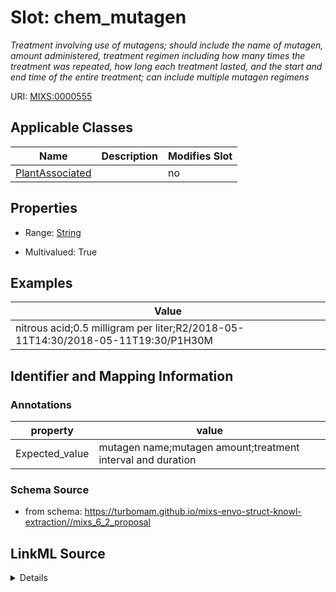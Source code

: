 # Slot: chem_mutagen


_Treatment involving use of mutagens; should include the name of mutagen, amount administered, treatment regimen including how many times the treatment was repeated, how long each treatment lasted, and the start and end time of the entire treatment; can include multiple mutagen regimens_



URI: [MIXS:0000555](https://w3id.org/mixs/0000555)



<!-- no inheritance hierarchy -->




## Applicable Classes

| Name | Description | Modifies Slot |
| --- | --- | --- |
[PlantAssociated](PlantAssociated.md) |  |  no  |







## Properties

* Range: [String](String.md)

* Multivalued: True






## Examples

| Value |
| --- |
| nitrous acid;0.5 milligram per liter;R2/2018-05-11T14:30/2018-05-11T19:30/P1H30M |

## Identifier and Mapping Information





### Annotations

| property | value |
| --- | --- |
| Expected_value | mutagen name;mutagen amount;treatment interval and duration || Preferred_unit | milligram per liter |



### Schema Source


* from schema: https://turbomam.github.io/mixs-envo-struct-knowl-extraction//mixs_6_2_proposal




## LinkML Source

<details>
```yaml
name: chem_mutagen
annotations:
  Expected_value:
    tag: Expected_value
    value: mutagen name;mutagen amount;treatment interval and duration
  Preferred_unit:
    tag: Preferred_unit
    value: milligram per liter
description: Treatment involving use of mutagens; should include the name of mutagen,
  amount administered, treatment regimen including how many times the treatment was
  repeated, how long each treatment lasted, and the start and end time of the entire
  treatment; can include multiple mutagen regimens
title: chemical mutagen
examples:
- value: nitrous acid;0.5 milligram per liter;R2/2018-05-11T14:30/2018-05-11T19:30/P1H30M
from_schema: https://turbomam.github.io/mixs-envo-struct-knowl-extraction//mixs_6_2_proposal
rank: 1000
string_serialization: '{text};{float} {unit};{Rn/start_time/end_time/duration}'
slot_uri: MIXS:0000555
multivalued: true
alias: chem_mutagen
domain_of:
- PlantAssociated
range: string
required: false
recommended: false

```
</details>